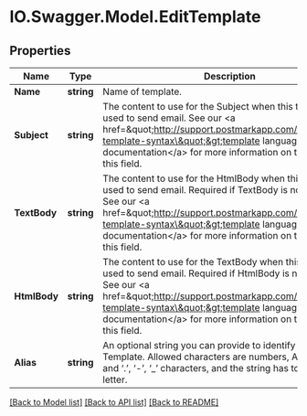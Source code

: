 # IO.Swagger.Model.EditTemplate
## Properties

Name | Type | Description | Notes
------------ | ------------- | ------------- | -------------
**Name** | **string** | Name of template. | [optional] 
**Subject** | **string** | The content to use for the Subject when this template is used to send email. See our &lt;a href&#x3D;\&quot;http://support.postmarkapp.com/article/1077-template-syntax\&quot;&gt;template language documentation&lt;/a&gt; for more information on the syntax for this field. | [optional] 
**TextBody** | **string** | The content to use for the HtmlBody when this template is used to send email. Required if TextBody is not specified. See our &lt;a href&#x3D;\&quot;http://support.postmarkapp.com/article/1077-template-syntax\&quot;&gt;template language documentation&lt;/a&gt; for more information on the syntax for this field. | [optional] 
**HtmlBody** | **string** | The content to use for the TextBody when this template is used to send email. Required if HtmlBody is not specified. See our &lt;a href&#x3D;\&quot;http://support.postmarkapp.com/article/1077-template-syntax\&quot;&gt;template language documentation&lt;/a&gt; for more information on the syntax for this field. | [optional] 
**Alias** | **string** | An optional string you can provide to identify this Template. Allowed characters are numbers, ASCII letters, and ‘.’, ‘-’, ‘_’ characters, and the string has to start with a letter. | [optional] 

[[Back to Model list]](../README.md#documentation-for-models) [[Back to API list]](../README.md#documentation-for-api-endpoints) [[Back to README]](../README.md)

